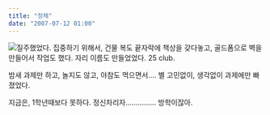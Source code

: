 ```yaml
---
title: "정체"
date: "2007-07-12 01:00"
---
```


![](http://kimsungi.cafe24.com/wp-content/uploads/2010/11/cfile10.uf_.1708282F4CEAB32606A686.jpg)질주했었다. 집중하기 위해서, 건물 복도 끝자락에 책상을 갖다놓고, 골드폼으로 벽을 만들어서 작업도 했다. 자리 이름도 만들었었다. 25 club.

밤새 과제만 하고, 놀지도 않고, 야참도 먹으면서.... 별 고민없이, 생각없이 과제에만 빠졌었다.

지금은, 1학년때보다 못하다. 정신차리자............... 방학이잖아.
